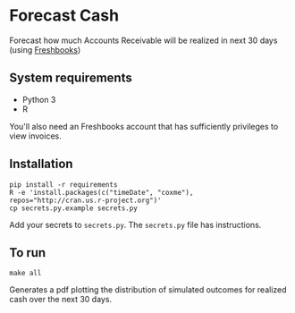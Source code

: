 # Forecast Cash
Forecast how much Accounts Receivable will be realized in next 30 days (using [Freshbooks](https://www.freshbooks.com/))

## System requirements
- Python 3
- R

You'll also need an Freshbooks account that has sufficiently privileges to view invoices.

## Installation
```
pip install -r requirements
R -e 'install.packages(c("timeDate", "coxme"), repos="http://cran.us.r-project.org")'
cp secrets.py.example secrets.py
```

Add your secrets to `secrets.py`. The `secrets.py` file has instructions.

## To run
```
make all
```

Generates a pdf plotting the distribution of simulated outcomes for realized cash over the next 30 days.
